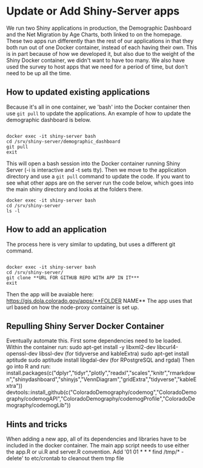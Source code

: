 # Update or Add Shiny-Server apps

We run two Shiny applications in production, the Demographic Dashboard and the Net Migration by Age Charts, both linked to on the homepage.  These two apps run differently than the rest of our applications in that they both run out of one Docker container, instead of each having their own.  This is in part because of how we developed it, but also due to the weight of the Shiny Docker container, we didn't want to have too many.  We also have used the survey to host apps that we need for a period of time, but don't need to be up all the time.

## How to updated existing applications

Because it's all in one container, we 'bash' into the Docker container then use `git pull` to update the applications.  An example of how to update the demographic dashboard is below.

```

docker exec -it shiny-server bash
cd /srv/shiny-server/demographic_dashboard
git pull
exit

```

This will open a bash session into the Docker container running Shiny Server (-i is interactive and -t sets tty).  Then we move to the application directory and use a `git pull` command to update the code. If you want to see what other apps are on the server run the code below, which goes into the main shiny directory and looks at the folders there.

``` 
docker exec -it shiny-server bash
cd /srv/shiny-server
ls -l

```

## How to add an application

The process here is very similar to updating, but uses a different git command.  

```

docker exec -it shiny-server bash
cd /srv/shiny-server/
git clone **URL FOR GITHUB REPO WITH APP IN IT***
exit

```

Then the app will be avaiable here: https://gis.dola.colorado.gov/apps/**FOLDER NAME**
The app uses that url based on how the node-proxy container is set up.

## Repulling Shiny Server Docker Container
Eventually automate this.
First some dependencies need to be loaded. Within the container run:
sudo apt-get install -y libxml2-dev libcurl4-openssl-dev libssl-dev (for tidyverse and kableExtra)
sudo apt-get install aptitude
sudo aptitude install libgdal-dev (for RPostgreSQL and rgdal)
Then go into R and run:
install.packages(c("dplyr","tidyr","plotly","readxl","scales","knitr","rmarkdown","shinydashboard","shinyjs","VennDiagram","gridExtra","tidyverse","kableExtra"))
devtools::install_github(c("ColoradoDemography/codemog","ColoradoDemography/codemogAPI","ColoradoDemography/codemogProfile","ColoradoDemography/codemogLib"))
## Hints and tricks

When adding a new app, all of its dependencies and libraries have to be included in the docker container.
The main app script needs to use either the app.R or ui.R and server.R convention.
Add '01 01 * * * find /tmp/* -delete' to etc/crontab to cleanout them tmp file 
